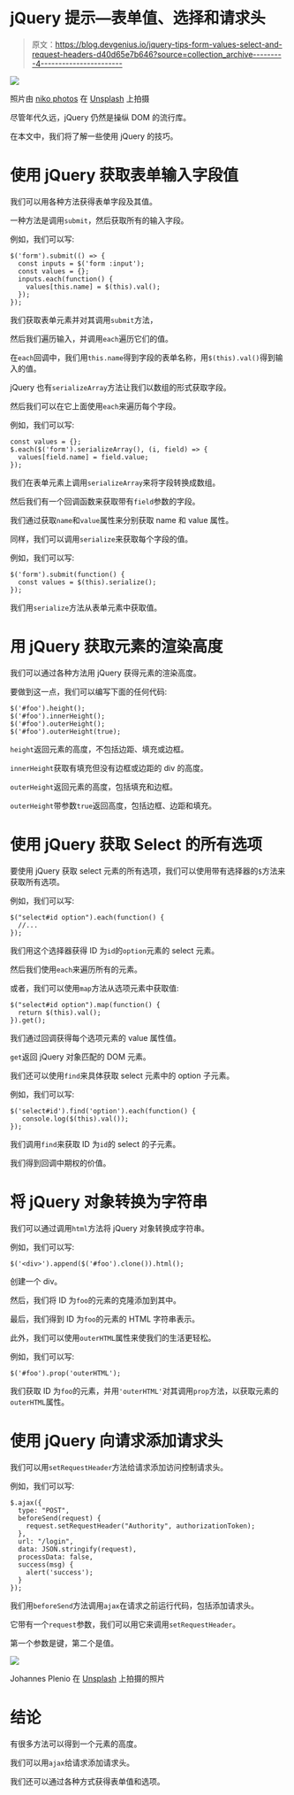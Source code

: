 # jQuery 提示—表单值、选择和请求头

> 原文：<https://blog.devgenius.io/jquery-tips-form-values-select-and-request-headers-d40d65e7b646?source=collection_archive---------4----------------------->

![](img/7c0ef4af23063c38b62ab911d12e86c8.png)

照片由 [niko photos](https://unsplash.com/@niko_photos?utm_source=medium&utm_medium=referral) 在 [Unsplash](https://unsplash.com?utm_source=medium&utm_medium=referral) 上拍摄

尽管年代久远，jQuery 仍然是操纵 DOM 的流行库。

在本文中，我们将了解一些使用 jQuery 的技巧。

# 使用 jQuery 获取表单输入字段值

我们可以用各种方法获得表单字段及其值。

一种方法是调用`submit`，然后获取所有的输入字段。

例如，我们可以写:

```
$('form').submit(() => {
  const inputs = $('form :input');
  const values = {};
  inputs.each(function() {
    values[this.name] = $(this).val();
  });
});
```

我们获取表单元素并对其调用`submit`方法，

然后我们遍历输入，并调用`each`遍历它们的值。

在`each`回调中，我们用`this.name`得到字段的表单名称，用`$(this).val()`得到输入的值。

jQuery 也有`serializeArray`方法让我们以数组的形式获取字段。

然后我们可以在它上面使用`each`来遍历每个字段。

例如，我们可以写:

```
const values = {};
$.each($('form').serializeArray(), (i, field) => {
  values[field.name] = field.value;
});
```

我们在表单元素上调用`serializeArray`来将字段转换成数组。

然后我们有一个回调函数来获取带有`field`参数的字段。

我们通过获取`name`和`value`属性来分别获取 name 和 value 属性。

同样，我们可以调用`serialize`来获取每个字段的值。

例如，我们可以写:

```
$('form').submit(function() {
  const values = $(this).serialize();
});
```

我们用`serialize`方法从表单元素中获取值。

# 用 jQuery 获取元素的渲染高度

我们可以通过各种方法用 jQuery 获得元素的渲染高度。

要做到这一点，我们可以编写下面的任何代码:

```
$('#foo').height();
$('#foo').innerHeight();
$('#foo').outerHeight();
$('#foo').outerHeight(true);
```

`height`返回元素的高度，不包括边距、填充或边框。

`innerHeight`获取有填充但没有边框或边距的 div 的高度。

`outerHeight`返回元素的高度，包括填充和边框。

`outerHeight`带参数`true`返回高度，包括边框、边距和填充。

# 使用 jQuery 获取 Select 的所有选项

要使用 jQuery 获取 select 元素的所有选项，我们可以使用带有选择器的`$`方法来获取所有选项。

例如，我们可以写:

```
$("select#id option").each(function() {
  //...
});
```

我们用这个选择器获得 ID 为`id`的`option`元素的 select 元素。

然后我们使用`each`来遍历所有的元素。

或者，我们可以使用`map`方法从选项元素中获取值:

```
$("select#id option").map(function() {
  return $(this).val();
}).get();
```

我们通过回调获得每个选项元素的 value 属性值。

`get`返回 jQuery 对象匹配的 DOM 元素。

我们还可以使用`find`来具体获取 select 元素中的 option 子元素。

例如，我们可以写:

```
$('select#id').find('option').each(function() {
   console.log($(this).val());
});
```

我们调用`find`来获取 ID 为`id`的 select 的子元素。

我们得到回调中期权的价值。

# 将 jQuery 对象转换为字符串

我们可以通过调用`html`方法将 jQuery 对象转换成字符串。

例如，我们可以写:

```
$('<div>').append($('#foo').clone()).html();
```

创建一个 div。

然后，我们将 ID 为`foo`的元素的克隆添加到其中。

最后，我们得到 ID 为`foo`的元素的 HTML 字符串表示。

此外，我们可以使用`outerHTML`属性来使我们的生活更轻松。

例如，我们可以写:

```
$('#foo').prop('outerHTML');
```

我们获取 ID 为`foo`的元素，并用`'outerHTML'`对其调用`prop`方法，以获取元素的`outerHTML`属性。

# 使用 jQuery 向请求添加请求头

我们可以用`setRequestHeader`方法给请求添加访问控制请求头。

例如，我们可以写:

```
$.ajax({
  type: "POST",
  beforeSend(request) {
    request.setRequestHeader("Authority", authorizationToken);
  },
  url: "/login",
  data: JSON.stringify(request),
  processData: false,
  success(msg) {
    alert('success');
  }
});
```

我们用`beforeSend`方法调用`ajax`在请求之前运行代码，包括添加请求头。

它带有一个`request`参数，我们可以用它来调用`setRequestHeader`。

第一个参数是键，第二个是值。

![](img/d43a9476847a91fd7aecc1226c30ee1c.png)

Johannes Plenio 在 [Unsplash](https://unsplash.com?utm_source=medium&utm_medium=referral) 上拍摄的照片

# 结论

有很多方法可以得到一个元素的高度。

我们可以用`ajax`给请求添加请求头。

我们还可以通过各种方式获得表单值和选项。